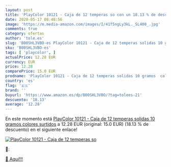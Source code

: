 ```yaml
---
layout: post
title: 'PlayColor 10121 - Caja de 12 temperas so con un 18.13 % de descuento'
date: 2020-05-17 08:48:56
image: 'https://m.media-amazon.com/images/I/41f5ngLy3kL._SL400_.jpg'
comments: true
category: ofertas
author: 'tole.es'
slug: 'B00SHL3VBO-es PlayColor 10121 - Caja de 12 temperas solidas 10 gramos...'
sku: 'B00SHL3VBO-es'
tags: [ 'playcolor', ]
actualPrice: 12.28 EUR
currency: EUR
price: 12.28
comparePrice: 15.0 EUR
prodname: 'PlayColor 10121 - Caja de 12 temperas solidas 10 gramos  colores surtidos'
country: 'es'
flag: '🇪🇸'
brand: ''
buyurl: 'https://www.amazon.es/dp/B00SHL3VBO/?tag=tolees-21'
descuento: '18.13'
average: '12.28'
---
```


En este momento está [PlayColor 10121 - Caja de 12 temperas solidas 10 gramos  colores surtidos](https://www.amazon.es/dp/B00SHL3VBO/?tag=tolees-21) a 12.28 EUR (original: 15.0 EUR) (18.13 %  de descuento) en el siguiente enlace!

[![PlayColor 10121 - Caja de 12 temperas so](https://m.media-amazon.com/images/I/41f5ngLy3kL._SL400_.jpg)](https://www.amazon.es/dp/B00SHL3VBO/?tag=tolees-21)

🔎:


[🛒 Aquí!!!](https://www.amazon.es/dp/B00SHL3VBO/?tag=tolees-21)
